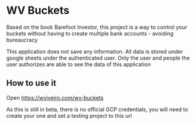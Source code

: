 # WV Buckets

Based on the book Barefoot Investor, this project is a way to control your buckets without having to create multiple bank accounts - avoiding bureaucracy

This application does not save any information. All data is stored under google sheets under the authenticated user. Only the user and people the user authorizes are able to see the data of this application

## How to use it

Open https://wviveiro.com/wv-buckets

As this is still in beta, there is no official GCP credentials, you will need to create your one and set a testing project to this url
